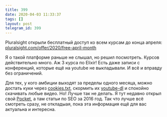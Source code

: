 ```yaml
---
title: 399
date: 2020-04-03 11:33:37
tags: []
layout: post
telegram_id: 399
---
```


Pluralsight открыли бесплатный доступ ко всем курсам до конца апреля:
[pluralsight.com/offer/2020/free-april-month](https://www.pluralsight.com/offer/2020/free-april-month)

Я о такой платформе раньше не слышал, но решил посмотреть. Курсов действительно много. Аж 3 курса по Elixir! Есть даже записи с конференций, которые ещё на youtube не выкладывали. И всё и вправду без ограничений.

Для тех, у кого амбиции выходят за пределы одного месяца, можно достать куки через [cookies.txt](https://chrome.google.com/webstore/detail/cookiestxt/njabckikapfpffapmjgojcnbfjonfjfg), скормить их [youtube-dl](https://github.com/ytdl-org/youtube-dl) и спокойно скачивать любые видео. Но! Лучше так не делать. Я тут недавно открыл свой [Pocket](https://getpocket.com/), а там статьи по SEO за 2016 год. Так что лучше всё смотреть сразу, не откладыая, пока эта информация ещё для вас актуальна и интересна.
